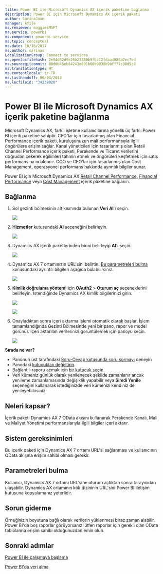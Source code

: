 ```yaml
---
title: Power BI ile Microsoft Dynamics AX içerik paketine bağlanma
description: Power BI için Microsoft Dynamics AX içerik paketi
author: SarinaJoan
manager: kfile
ms.reviewer: maggiesMSFT
ms.service: powerbi
ms.component: powerbi-service
ms.topic: conceptual
ms.date: 10/16/2017
ms.author: sarinas
LocalizationGroup: Connect to services
ms.openlocfilehash: 2e84d52d9e26b23380b9fbc12fdaa4086a2ec7ed
ms.sourcegitcommit: 80d6b45eb84243e801b60b9038b9bff77c30d5c8
ms.translationtype: HT
ms.contentlocale: tr-TR
ms.lasthandoff: 06/04/2018
ms.locfileid: "34239920"
---
```

# <a name="connect-to-microsoft-dynamics-ax-content-pack-with-power-bi"></a>Power BI ile Microsoft Dynamics AX içerik paketine bağlanma
Microsoft Dynamics AX, farklı işletme kullanıcılarına yönelik üç farklı Power BI içerik paketine sahiptir. CFO'lar için tasarlanmış olan Financial Performance içerik paketi, kuruluşunuzun mali performansıyla ilgili öngörülere erişim sağlar. Kanal yöneticileri için tasarlanmış olan Retail Channel Performance içerik paketi, Perakende ve Ticaret verilerini doğrudan çekerek eğilimleri tahmin etmek ve öngörüleri keşfetmek için satış performansına odaklanır. COO ve CFO'lar için tasarlanmış olan Cost Management, operasyonel performans hakkında ayrıntılı bilgiler sunar.

Power BI için Microsoft Dynamics AX [Retail Channel Performance](https://app.powerbi.com/getdata/services/dynamics-ax-retail-channel-performance), [Financial Performance](https://app.powerbi.com/getdata/services/dynamics-ax-financial-performance) veya [Cost Management](https://app.powerbi.com/getdata/services/dynamics-ax-cost-management) içerik paketine bağlanın.

## <a name="how-to-connect"></a>Bağlanma
1. Sol gezinti bölmesinin alt kısmında bulunan **Veri Al**'ı seçin.
   
   ![](media/service-connect-to-microsoft-dynamics-ax/getdata.png)
2. **Hizmetler** kutusundaki **Al** seçeneğini belirleyin.
   
   ![](media/service-connect-to-microsoft-dynamics-ax/services.png)
3. Dynamics AX içerik paketlerinden birini belirleyip **Al**'ı seçin.
   
   ![](media/service-connect-to-microsoft-dynamics-ax/mdax.png)
4. Dynamics AX 7 ortamınızın URL'sini belirtin. [Bu parametreleri bulma](#FindingParams) konusundaki ayrıntılı bilgileri aşağıda bulabilirsiniz.
   
   ![](media/service-connect-to-microsoft-dynamics-ax/params.png)
5. **Kimlik doğrulama yöntemi** için **OAuth2** \> **Oturum aç** seçeneklerini belirleyin. İstendiğinde Dynamics AX kimlik bilgilerinizi girin.
   
    ![](media/service-connect-to-microsoft-dynamics-ax/creds.png)
   
    ![](media/service-connect-to-microsoft-dynamics-ax/creds2.png)
6. Onayladıktan sonra içeri aktarma işlemi otomatik olarak başlar. İşlem tamamlandığında Gezinti Bölmesinde yeni bir pano, rapor ve model görünür. İçeri aktarılan verilerinizi görüntülemek için panoyu seçin.
   
     ![](media/service-connect-to-microsoft-dynamics-ax/dashboard.png)

**Sırada ne var?**

* Panonun üst tarafındaki [Soru-Cevap kutusunda soru sormayı](power-bi-q-and-a.md) deneyin
* Panodaki [kutucukları değiştirin](service-dashboard-edit-tile.md).
* Bağlantılı raporu açmak için [bir kutucuk seçin](service-dashboard-tiles.md).
* Veri kümeniz günlük olarak yenilenecek şekilde zamanlanır ancak yenileme zamanlamasında değişiklik yapabilir veya **Şimdi Yenile** seçeneğini kullanarak istediğinizde veri kümenizi kendiniz de yenileyebilirsiniz

## <a name="whats-included"></a>Neleri kapsar?
İçerik paketi Dynamics AX 7 OData akışını kullanarak Perakende Kanalı, Mali ve Maliyet Yönetimi performanslarıyla ilgili bilgiler içeri aktarır.

## <a name="system-requirements"></a>Sistem gereksinimleri
Bu içerik paketi için Dynamics AX 7 ortamı URL'si sağlanması ve kullanıcının OData akışına erişim sahibi olması gerekir.

## <a name="finding-parameters"></a>Parametreleri bulma
<a name="FindingParams"></a>

Kullanıcı, Dynamics AX 7 ortamı URL'sine oturum açtıktan sonra tarayıcıdan ulaşabilir. Dynamics AX ortamının kök dizininin URL'sini Power BI iletişim kutusuna kopyalamanız yeterlidir.

## <a name="troubleshooting"></a>Sorun giderme
Örneğinizin boyutuna bağlı olarak verilerin yüklenmesi biraz zaman alabilir. Power BI'da boş raporlar görüyorsanız lütfen raporlar için gerekli olan OData tablolarına erişim sahibi olduğunuzdan emin olun.

## <a name="next-steps"></a>Sonraki adımlar
[Power BI ile çalışmaya başlama](service-get-started.md)

[Power BI'da veri alma](service-get-data.md)

